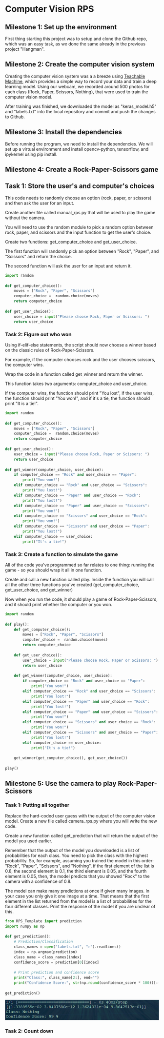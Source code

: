 # Computer Vision RPS

## Milestone 1: Set up the environment

First thing starting this project was to setup and clone the Github repo, which was an easy task, as we done the same already in the previous project "Hangman".

## Milestone 2: Create the computer vision system

Creating the computer vision system was a a breeze using [Teachable Machine](https://teachablemachine.withgoogle.com/), which provides a simple way to record your data and train a deep learning model. Using our webcam, we recorded around 500 photos for each class (Rock, Paper, Scissors, Nothing), that were used to train the computer vision model.

After training was finished, we downloaded the model as "keras_model.h5" and "labels.txt" into the local repository and commit and push the changes to Github.

## Milestone 3: Install the dependencies

Before running the program, we need to install the dependencies. We will set up a virtual environment and install opencv-python, tensorflow, and ipykernel using pip install.

## Milestone 4: Create a Rock-Paper-Scissors game

## Task 1: Store the user's and computer's choices

This code needs to randomly choose an option (rock, paper, or scissors) and then ask the user for an input.

Create another file called manual_rps.py that will be used to play the game without the camera.

You will need to use the random module to pick a random option between rock, paper, and scissors and the input function to get the user's choice.

Create two functions: get_computer_choice and get_user_choice.

The first function will randomly pick an option between "Rock", "Paper", and "Scissors" and return the choice.

The second function will ask the user for an input and return it.

```python
import random

def get_computer_choice():
    moves = ["Rock", "Paper", "Scissors"]
    computer_choice =  random.choice(moves)
    return computer_choice

def get_user_choice():
    user_choice = input("Please choose Rock, Paper or Scissors: ")
    return user_choice
```

### Task 2: Figure out who won

Using if-elif-else statements, the script should now choose a winner based on the classic rules of Rock-Paper-Scissors.

For example, if the computer chooses rock and the user chooses scissors, the computer wins.

Wrap the code in a function called get_winner and return the winner.

This function takes two arguments: computer_choice and user_choice.

If the computer wins, the function should print "You lost", if the user wins, the function should print "You won!", and if it's a tie, the function should print "It is a tie!".

```python
import random

def get_computer_choice():
    moves = ["Rock", "Paper", "Scissors"]
    computer_choice =  random.choice(moves)
    return computer_choice

def get_user_choice():
    user_choice = input("Please choose Rock, Paper or Scissors: ")
    return user_choice

def get_winner(computer_choice, user_choice):
    if computer_choice == "Rock" and user_choice == "Paper":
        print("You won!")
    elif computer_choice == "Rock" and user_choice == "Scissors":
        print("You lost!")
    elif computer_choice == "Paper" and user_choice == "Rock":
        print("You lost!")
    elif computer_choice == "Paper" and user_choice == "Scissors":
        print("You won!")
    elif computer_choice == "Scissors" and user_choice == "Rock":
        print("You won!")
    elif computer_choice == "Scissors" and user_choice == "Paper":
        print("You lost!")
    elif computer_choice == user_choice:
        print("It's a tie!")
```

### Task 3: Create a function to simulate the game

All of the code you've programmed so far relates to one thing: running the game - so you should wrap it all in one function.

Create and call a new function called play.
Inside the function you will call all the other three functions you've created (get_computer_choice, get_user_choice, and get_winner)

Now when you run the code, it should play a game of Rock-Paper-Scissors, and it should print whether the computer or you won.

```python
import random

def play():
    def get_computer_choice():
        moves = ["Rock", "Paper", "Scissors"]
        computer_choice =  random.choice(moves)
        return computer_choice

    def get_user_choice():
        user_choice = input("Please choose Rock, Paper or Scissors: ")
        return user_choice

    def get_winner(computer_choice, user_choice):
        if computer_choice == "Rock" and user_choice == "Paper":
            print("You won!")
        elif computer_choice == "Rock" and user_choice == "Scissors":
            print("You lost!")
        elif computer_choice == "Paper" and user_choice == "Rock":
            print("You lost!")
        elif computer_choice == "Paper" and user_choice == "Scissors":
            print("You won!")
        elif computer_choice == "Scissors" and user_choice == "Rock":
            print("You won!")
        elif computer_choice == "Scissors" and user_choice == "Paper":
            print("You lost!")
        elif computer_choice == user_choice:
            print("It's a tie!")

    get_winner(get_computer_choice(), get_user_choice())

play()
```

## Milestone 5: Use the camera to play Rock-Paper-Scissors

### Task 1: Putting all together

Replace the hard-coded user guess with the output of the computer vision model. Create a new file called camera_rps.py where you will write the new code.

Create a new function called get_prediction that will return the output of the model you used earlier.

Remember that the output of the model you downloaded is a list of probabilities for each class. You need to pick the class with the highest probability. So, for example, assuming you trained the model in this order: "Rock", "Paper", "Scissors", and "Nothing", if the first element of the list is 0.8, the second element is 0.1, the third element is 0.05, and the fourth element is 0.05, then, the model predicts that you showed "Rock" to the camera with a confidence of 0.8.

The model can make many predictions at once if given many images. In your case you only give it one image at a time. That means that the first element in the list returned from the model is a list of probabilities for the four different classes. Print the response of the model if you are unclear of this.

```python
from RPS_Template import prediction
import numpy as np

def get_prediction():
    # Prediction/Classification
    class_names = open("labels.txt", "r").readlines()
    index = np.argmax(prediction)
    class_name = class_names[index]
    confidence_score = prediction[0][index]

    # Print prediction and confidence score
    print("Class:", class_name[2:], end="")
    print("Confidence Score:", str(np.round(confidence_score * 100))[:-2], "%")

get_prediction()
```

![get_prediction output](get_pred_output.png)

### Task 2: Count down

